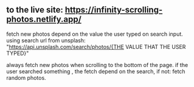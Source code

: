 ## to the live site: https://infinity-scrolling-photos.netlify.app/

fetch new photos depend on the value the user typed on search input. using search url from unsplash:
"https://api.unsplash.com/search/photos/{THE VALUE THAT THE USER TYPED}"

always fetch new photos when scrolling to the bottom of the page. if the user searched something , the fetch depend on the search, if not: fetch random photos.
